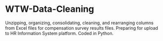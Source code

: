 # WTW-Data-Cleaning
Unzipping, organizing, consolidating, cleaning, and rearranging columns from Excel files for compensation survey results files. Preparing for upload to HR Information System platform. Coded in Python.
